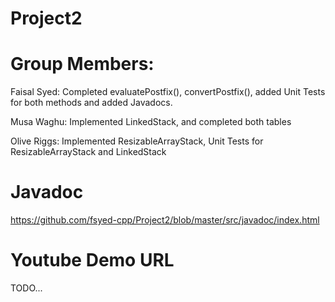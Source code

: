 # Project2

# Group Members:

Faisal Syed: Completed evaluatePostfix(), convertPostfix(), added Unit Tests for both methods and added Javadocs.

Musa Waghu: Implemented LinkedStack, and completed both tables

Olive Riggs: Implemented ResizableArrayStack, Unit Tests for ResizableArrayStack and LinkedStack

# Javadoc
https://github.com/fsyed-cpp/Project2/blob/master/src/javadoc/index.html

# Youtube Demo URL

TODO...

